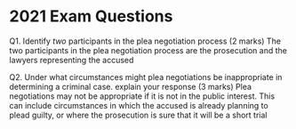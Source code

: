 # 2021 Exam Questions

Q1. Identify *two* participants in the plea negotiation process (2 marks)
	The two participants in the plea negotiation process are the prosecution and the lawyers representing the accused 

Q2. Under what circumstances might plea negotiations be inappropriate in determining a criminal case. explain your response (3 marks)
	Plea negotiations may not be appropriate if it is not in the public  interest. This can include circumstances in which the accused is already planning to plead guilty, or where the prosecution is sure that it will be a short trial